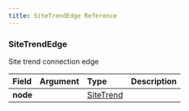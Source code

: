 ```yaml
---
title: SiteTrendEdge Reference
---
```


### SiteTrendEdge
Site trend connection edge
<table>
<thead>
<tr>
<th align="left">Field</th>
<th align="right">Argument</th>
<th align="left">Type</th>
<th align="left">Description</th>
</tr>
</thead>
<tbody>
<tr>
<td colspan="2" valign="top"><strong>node</strong></td>
<td valign="top"><a href="/reference/object/sitetrend">SiteTrend</a></td>
<td></td>
</tr>
</tbody>
</table>